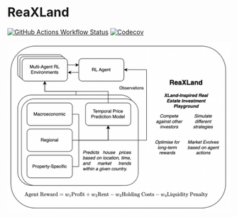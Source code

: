 # ReaXLand

[![GitHub Actions Workflow Status](https://img.shields.io/github/actions/workflow/status/harens/reaXLand/tests.yml?style=flat-square)](https://github.com/harens/reaXLand/actions/workflows/tests.yml)
[![Codecov](https://img.shields.io/codecov/c/github/harens/reaXLand?style=flat-square)](https://app.codecov.io/github/harens/reaXLand)

![graph](images/graph.png)
